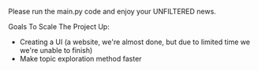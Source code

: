 Please run the main.py code and enjoy your UNFILTERED news.

Goals To Scale The Project Up:

- Creating a UI (a website, we're almost done, but due to limited time we we're unable to finish)
- Make topic exploration method faster